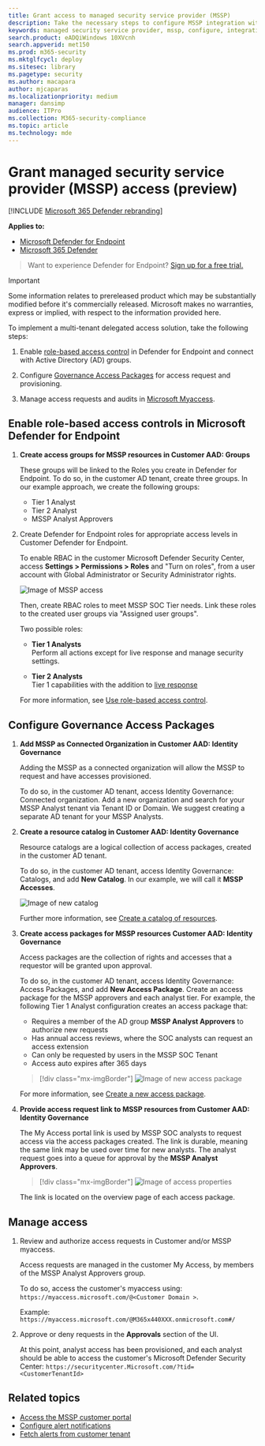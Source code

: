 ```yaml
---
title: Grant access to managed security service provider (MSSP)
description: Take the necessary steps to configure MSSP integration with the Microsoft Defender ATP
keywords: managed security service provider, mssp, configure, integration
search.product: eADQiWindows 10XVcnh
search.appverid: met150
ms.prod: m365-security
ms.mktglfcycl: deploy
ms.sitesec: library
ms.pagetype: security
ms.author: macapara
author: mjcaparas
ms.localizationpriority: medium
manager: dansimp
audience: ITPro
ms.collection: M365-security-compliance
ms.topic: article
ms.technology: mde
---
```


# Grant managed security service provider (MSSP) access (preview)

[!INCLUDE [Microsoft 365 Defender rebranding](../../includes/microsoft-defender.md)]

**Applies to:**
- [Microsoft Defender for Endpoint](https://go.microsoft.com/fwlink/p/?linkid=2146631)
- [Microsoft 365 Defender](https://go.microsoft.com/fwlink/?linkid=2118804)


>Want to experience Defender for Endpoint? [Sign up for a free trial.](https://www.microsoft.com/microsoft-365/windows/microsoft-defender-atp?ocid=docs-mssp-support-abovefoldlink)

>[!IMPORTANT] 
>Some information relates to prereleased product which may be substantially modified before it's commercially released. Microsoft makes no warranties, express or implied, with respect to the information provided here.

To implement a multi-tenant delegated access solution, take the following steps:

1. Enable [role-based access control](rbac.md) in Defender for Endpoint and connect with Active Directory (AD) groups.

2. Configure [Governance Access Packages](https://docs.microsoft.com/azure/active-directory/governance/identity-governance-overview) for access request and provisioning.

3. Manage access requests and audits in [Microsoft Myaccess](https://docs.microsoft.com/azure/active-directory/governance/entitlement-management-request-approve).

## Enable role-based access controls in Microsoft Defender for Endpoint

1. **Create access groups for MSSP resources in Customer AAD: Groups**

    These groups will be linked to the Roles you create in Defender for Endpoint. To do so, in the customer AD tenant, create three groups. In our example approach, we create the following groups:

    - Tier 1 Analyst 
    - Tier 2 Analyst 
    - MSSP Analyst Approvers  


2. Create Defender for Endpoint roles for appropriate access levels in Customer Defender for Endpoint.

    To enable RBAC in the customer Microsoft Defender Security Center, access **Settings > Permissions > Roles** and "Turn on roles", from a user account with Global Administrator or Security Administrator rights.

    ![Image of MSSP access](images/mssp-access.png)

    Then, create RBAC roles to meet MSSP SOC Tier needs. Link these roles to the created user groups via "Assigned user groups".

    Two possible roles:

    - **Tier 1 Analysts** <br>
      Perform all actions except for live response and manage security settings.

    - **Tier 2 Analysts** <br>
      Tier 1 capabilities with the addition to [live response](live-response.md)

    For more information, see [Use role-based access control](rbac.md).



## Configure Governance Access Packages

1.	**Add MSSP as Connected Organization in Customer AAD: Identity Governance**
    
    Adding the MSSP as a connected organization will allow the MSSP to request and have accesses provisioned. 

    To do so, in the customer AD tenant, access Identity Governance: Connected organization. Add a new organization and search for your MSSP Analyst tenant via Tenant ID or Domain. We suggest creating a separate AD tenant for your MSSP Analysts.

2. **Create a resource catalog in Customer AAD: Identity Governance**

    Resource catalogs are a logical collection of access packages, created in the customer AD tenant.

    To do so, in the customer AD tenant,  access Identity Governance: Catalogs, and add **New Catalog**. In our example, we will call it **MSSP Accesses**. 

    ![Image of new catalog](images/goverance-catalog.png)

    Further more information, see [Create a catalog of resources](https://docs.microsoft.com/azure/active-directory/governance/entitlement-management-catalog-create).


3. **Create access packages for MSSP resources Customer AAD: Identity Governance**

    Access packages are the collection of rights and accesses that a requestor will be granted upon approval. 

    To do so, in the customer AD tenant, access Identity Governance: Access Packages, and add **New Access Package**. Create an access package for the MSSP approvers and each analyst tier. For example, the following Tier 1 Analyst configuration creates an access package that:

    - Requires a member of the AD group **MSSP Analyst Approvers** to authorize new requests
    - Has annual access reviews, where the SOC analysts can request an access extension
    - Can only be requested by users in the MSSP SOC Tenant
    - Access auto expires after 365 days

    > [!div class="mx-imgBorder"]
    > ![Image of new access package](images/new-access-package.png)

    For more information, see [Create a new access package](https://docs.microsoft.com/azure/active-directory/governance/entitlement-management-access-package-create).


4. **Provide access request link to MSSP resources from Customer AAD: Identity Governance**

    The My Access portal link is used by MSSP SOC analysts to request access via the access packages created. The link is durable, meaning the same link may be used over time for new analysts. The analyst request goes into a queue for approval by the **MSSP Analyst Approvers**.

    > [!div class="mx-imgBorder"]
    > ![Image of access properties](images/access-properties.png)

    The link is located on the overview page of each access package.

## Manage access 

1. Review and authorize access requests in Customer and/or MSSP myaccess.

    Access requests are managed in the customer My Access, by members of the MSSP Analyst Approvers group.

    To do so, access the customer's myaccess using: 
    `https://myaccess.microsoft.com/@<Customer Domain >`. 

    Example:  `https://myaccess.microsoft.com/@M365x440XXX.onmicrosoft.com#/`   
2. Approve or deny requests in the **Approvals** section of the UI.

    At this point, analyst access has been provisioned, and each analyst should be able to access the customer's Microsoft Defender Security Center: `https://securitycenter.Microsoft.com/?tid=<CustomerTenantId>`

## Related topics
- [Access the MSSP customer portal](access-mssp-portal.md)
- [Configure alert notifications](configure-mssp-notifications.md)
- [Fetch alerts from customer tenant](fetch-alerts-mssp.md)



 

